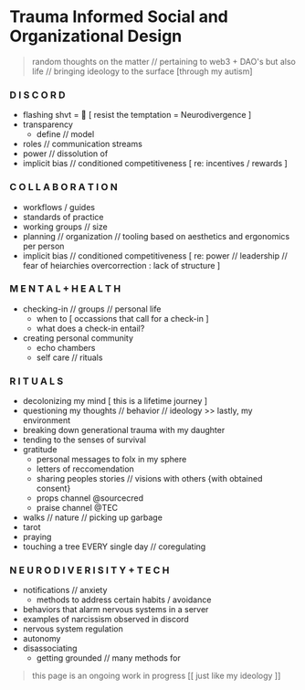 # Trauma Informed Social and Organizational Design
> random thoughts on the matter // pertaining to web3 + DAO's but also life // bringing ideology to the surface [through my autism] 

### D I S C O R D 
+ flashing shvt = 🚫 [ resist the temptation = Neurodivergence ]
+ transparency
  + define // model 
+ roles // communication streams
+ power // dissolution of
+ implicit bias // conditioned competitiveness [ re: incentives / rewards ]


### C O L L A B O R A T I O N
+ workflows / guides
+ standards of practice
+ working groups // size
+ planning // organization // tooling based on aesthetics and ergonomics per person
+ implicit bias // conditioned competitiveness [ re: power // leadership // fear of heiarchies overcorrection : lack of structure ] 


### M E N T A L + H E A L T H 
+ checking-in // groups // personal life
  + when to [ occassions that call for a check-in ]
  + what does a check-in entail? 
+ creating personal community
  + echo chambers 
  + self care // rituals 


### R I T U A L S
+ decolonizing my mind [ this is a lifetime journey ]
+ questioning my thoughts // behavior // ideology >> lastly, my environment
+ breaking down generational trauma with my daughter
+ tending to the senses of survival
+ gratitude
  + personal messages to folx in my sphere
  + letters of reccomendation
  + sharing peoples stories // visions with others {with obtained consent} 
  + props channel @sourcecred
  + praise channel @TEC  
+ walks // nature // picking up garbage
+ tarot
+ praying
+ touching a tree EVERY single day // coregulating


### N E U R O D I V E R I S I T Y + T E C H
+ notifications // anxiety
  + methods to address certain habits / avoidance 
+ behaviors that alarm nervous systems in a server
+ examples of narcissism observed in discord
+ nervous system regulation
+ autonomy
+ disassociating
  + getting grounded // many methods for 
 

> this page is an ongoing work in progress [[ just like my ideology ]]
